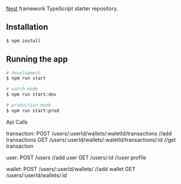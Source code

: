 [Nest](https://github.com/nestjs/nest) framework TypeScript starter repository.

## Installation

```bash
$ npm install
```

## Running the app

```bash
# development
$ npm run start

# watch mode
$ npm run start:dev

# production mode
$ npm run start:prod
```

Api Calls

transaction:
POST /users/:userId/wallets/:waletId/transactions //add transactions
GET  /users/:userId/wallets/:waletId/transactions/:id //get transaction

user:
POST /users   //add user
GET /users/:id  //user profile


wallet: 
POST /users/:userId/wallets/  //add wallet
GET /users/:userId/wallets/:id

